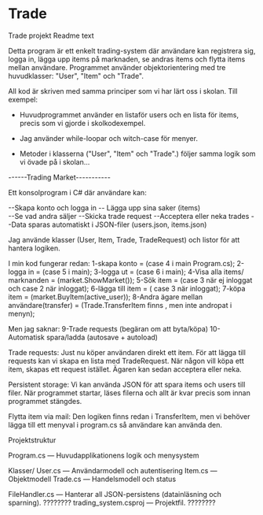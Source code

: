 # Trade 
Trade projekt
Readme text


Detta program är ett enkelt trading-system där användare kan registrera sig, logga in, lägga upp items på marknaden, se andras items och flytta items mellan användare. Programmet använder objektorientering med tre huvudklasser: "User", "Item" och "Trade".


All kod är skriven med samma principer som vi har lärt oss i skolan. Till exempel:  
* Huvudprogrammet använder en listaför users och en lista för items, precis som vi gjorde i skolkodexempel. 

* Jag använder while-loopar och witch-case för menyer.  

* Metoder i klasserna ("User", "Item" och "Trade".) följer samma logik som vi övade på i skolan...



------Trading Market-----------

Ett konsolprogram i C# där användare kan:

--Skapa konto och logga in 
-- Lägga upp sina saker (items)  
--Se vad andra säljer
--Skicka trade request
--Acceptera eller neka trades
--Data sparas automatiskt i JSON-filer (users.json, items.json)

Jag använde klasser (User, Item, Trade, TradeRequest) och listor för att hantera logiken.


I min kod fungerar redan:
1-skapa konto = (case 4 i main Program.cs);
2-logga in = (case 5 i main);
3-logga ut = (case 6 i main);
4-Visa alla items/ marknanden = (market.ShowMarket());
5-Sök item = (case 3 när ej inloggat och case 2 när inloggat);
6-lägga till item = ( case 3 när inloggat); 
7-köpa item = (market.BuyItem(active_user));
8-Andra ägare mellan användare(transfer) = (Trade.TransferItem finns ,  men inte andropat i menyn);

Men jag saknar:
9-Trade requests (begäran om att byta/köpa)
10-Automatisk spara/ladda (autosave + autoload)

Trade requests:
Just nu köper användaren direkt ett item. För att lägga till requests kan vi skapa en lista med TradeRequest. När någon vill köpa ett item, skapas ett request istället. Ägaren kan sedan acceptera eller neka.

Persistent storage:
Vi kan använda JSON för att spara items och users till filer. När programmet startar, läses filerna och allt är kvar precis som innan programmet stängdes.

Flytta item via mail:
Den logiken finns redan i TransferItem, men vi behöver lägga till ett menyval i program.cs så användare kan använda den.


Projektstruktur

Program.cs — Huvudapplikationens logik och menysystem

Klasser/
User.cs — Användarmodell och autentisering
Item.cs — Objektmodell
Trade.cs — Handelsmodell och status

FileHandler.cs — Hanterar all JSON-persistens (datainläsning och sparning). ????????
trading_system.csproj — Projektfil. ????????